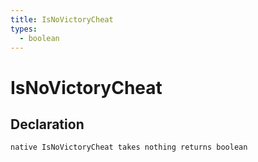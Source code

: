 ```yaml
---
title: IsNoVictoryCheat
types:
  - boolean
---
```


# IsNoVictoryCheat

## Declaration

```jass
native IsNoVictoryCheat takes nothing returns boolean
```
